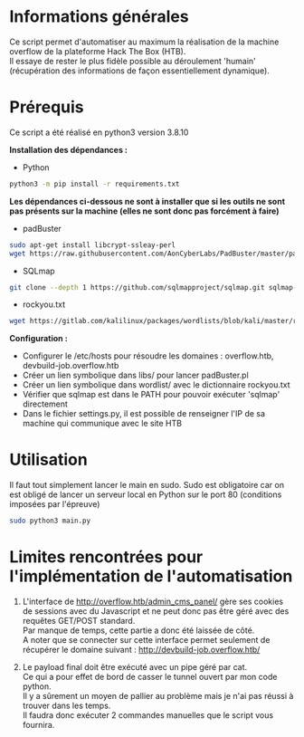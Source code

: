 
# Informations générales

Ce script permet d'automatiser au maximum la réalisation de la machine overflow de la plateforme Hack The Box (HTB).  
Il essaye de rester le plus fidèle possible au déroulement 'humain' (récupération des informations de façon essentiellement dynamique).


# Prérequis

Ce script a été réalisé en python3 version 3.8.10

**Installation des dépendances :**

- Python

```bash
python3 -m pip install -r requirements.txt
```

**Les dépendances ci-dessous ne sont à installer que si les outils ne sont pas présents sur la machine (elles ne sont donc pas forcément à faire)**

- padBuster

```bash
sudo apt-get install libcrypt-ssleay-perl
wget https://raw.githubusercontent.com/AonCyberLabs/PadBuster/master/padBuster.pl
```

- SQLmap

```bash
git clone --depth 1 https://github.com/sqlmapproject/sqlmap.git sqlmap-dev
```

- rockyou.txt

```bash
wget https://gitlab.com/kalilinux/packages/wordlists/blob/kali/master/rockyou.txt.gz
```


**Configuration :**

- Configurer le /etc/hosts pour résoudre les domaines : overflow.htb, devbuild-job.overflow.htb
- Créer un lien symbolique dans libs/ pour lancer padBuster.pl
- Créer un lien symbolique dans wordlist/ avec le dictionnaire rockyou.txt
- Vérifier que sqlmap est dans le PATH pour pouvoir exécuter 'sqlmap' directement
- Dans le fichier settings.py, il est possible de renseigner l'IP de sa machine qui communique avec le site HTB

# Utilisation

Il faut tout simplement lancer le main en sudo.
Sudo est obligatoire car on est obligé de lancer un serveur local en Python sur le port 80 (conditions imposées par l'épreuve)

```bash
sudo python3 main.py
```


# Limites rencontrées pour l'implémentation de l'automatisation


1. L'interface de http://overflow.htb/admin_cms_panel/ gère ses cookies de sessions avec du Javascript et ne peut donc pas être géré avec des requêtes GET/POST standard.  
Par manque de temps, cette partie a donc été laissée de côté.  
A noter que se connecter sur cette interface permet seulement de récupérer le domaine suivant : http://devbuild-job.overflow.htb/

2. Le payload final doit être exécuté avec un pipe géré par cat.  
Ce qui a pour effet de bord de casser le tunnel ouvert par mon code python.  
Il y a sûrement un moyen de pallier au problème mais je n'ai pas réussi à trouver dans les temps.  
Il faudra donc exécuter 2 commandes manuelles que le script vous fournira.